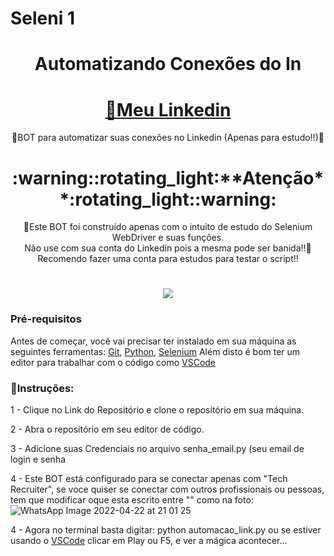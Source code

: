 # Seleni 1<h1 align ="center"> Automatizando Conexões do In</h1>

<h1 align="center">
    <a href="https://www.linkedin.com/in/fabiomarquesarao">🔗Meu Linkedin</a>
</h1>
<p align="center">🚀BOT para automatizar suas conexões no Linkedin (Apenas para estudo!!)🚀 </p>

<h1 align="center">:warning::rotating_light:**Atenção**:rotating_light::warning: </h1>
<p align="center">🚀Este BOT foi construído apenas com o intuito de estudo do Selenium WebDriver e suas funções.</br>
Não use com sua conta do Linkedin pois a mesma pode ser banida!!🚀</br>
Recomendo fazer uma conta para estudos para testar o script!!</p>


<h1 align="center">
  <img src="https://img.shields.io/static/v1?label=Script Automate&message=Seleni 1&color=informational&style=?style=for-the-badge&logo=appveyor"/>
</h1>

### Pré-requisitos

Antes de começar, você vai precisar ter instalado em sua máquina as seguintes ferramentas:
[Git](https://git-scm.com), [Python](https://python.org/en/), [Selenium](https://www.selenium.dev/documentation/webdriver/) 
Além disto é bom ter um editor para trabalhar com o código como [VSCode](https://code.visualstudio.com/)

### :checkered_flag:Instruções:
1 - Clique no Link do Repositório e clone o repositório em sua máquina.

2 - Abra o repositório em seu editor de código.

3 - Adicione suas Credenciais no arquivo senha_email.py (seu email de login e senha

4 - Este BOT está configurado para se conectar apenas com "Tech Recruiter", se voce quiser se conectar com outros profissionais ou pessoas, </br>
tem que modificar oque esta escrito entre "" como na foto:![WhatsApp Image 2022-04-22 at 21 01 25](https://user-images.githubusercontent.com/69515104/164836445-542de3b5-a0c0-4a12-a59f-164978f14930.jpeg)



4 - Agora no terminal basta digitar: python automacao_link.py ou se estiver usando o [VSCode](https://code.visualstudio.com/)
 clicar em Play ou F5, e ver a mágica acontecer...


